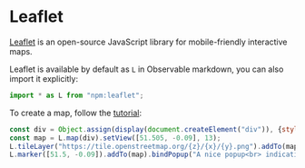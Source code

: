 # Leaflet

[Leaflet](https://leafletjs.com/) is an open-source JavaScript library for mobile-friendly interactive maps.

Leaflet is available by default as `L` in Observable markdown, you can also import it explicitly:

```js echo
import * as L from "npm:leaflet";
```

To create a map, follow the [tutorial](https://leafletjs.com/examples/quick-start/):

```js echo
const div = Object.assign(display(document.createElement("div")), {style: "height: 400px;"});
const map = L.map(div).setView([51.505, -0.09], 13);
L.tileLayer("https://tile.openstreetmap.org/{z}/{x}/{y}.png").addTo(map);
L.marker([51.5, -0.09]).addTo(map).bindPopup("A nice popup<br> indicating a point of interest.");
```
